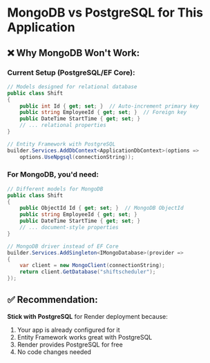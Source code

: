 # MongoDB vs PostgreSQL for This Application

## ❌ Why MongoDB Won't Work:

### Current Setup (PostgreSQL/EF Core):
```csharp
// Models designed for relational database
public class Shift
{
    public int Id { get; set; }  // Auto-increment primary key
    public string EmployeeId { get; set; }  // Foreign key
    public DateTime StartTime { get; set; }
    // ... relational properties
}

// Entity Framework with PostgreSQL
builder.Services.AddDbContext<ApplicationDbContext>(options =>
    options.UseNpgsql(connectionString));
```

### For MongoDB, you'd need:
```csharp
// Different models for MongoDB
public class Shift
{
    public ObjectId Id { get; set; }  // MongoDB ObjectId
    public string EmployeeId { get; set; }
    public DateTime StartTime { get; set; }
    // ... document-style properties
}

// MongoDB driver instead of EF Core
builder.Services.AddSingleton<IMongoDatabase>(provider =>
{
    var client = new MongoClient(connectionString);
    return client.GetDatabase("shiftscheduler");
});
```

## ✅ Recommendation:
**Stick with PostgreSQL** for Render deployment because:
1. Your app is already configured for it
2. Entity Framework works great with PostgreSQL
3. Render provides PostgreSQL for free
4. No code changes needed 